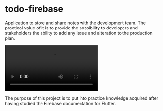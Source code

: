 # todo-firebase
Application to store and share notes with the development team. The practical value of it is to provide the possibility to developers and stakeholders the ability to add any issue and alteration to the production plan.

![Texto alternativo](assets/resources/ABOUT.webm)

The purpose of this project is to put into practice knowledge acquired after having studied the Firebase documentation for Flutter.